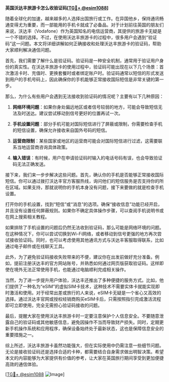 **英国沃达丰旅游卡怎么收验证码[[TG💪+ @esim1088](https://t.me/s/esim1088)]**

随着全球化的加速，越来越多的人选择出国旅行或工作。在异国他乡，保持通讯畅通变得尤为重要，而一部能用的手机卡就成了必备品。对于计划前往英国的朋友们来说，沃达丰（Vodafone）作为英国知名的电信运营商，其提供的旅游卡无疑是一个不错的选择。不过，在使用沃达丰旅游卡的过程中，很多用户会遇到“验证码”这一问题。本文将详细讲解如何正确接收和处理沃达丰旅游卡的验证码，帮助大家顺利解决通信问题。

首先，我们需要了解什么是验证码。验证码是一种安全机制，通常用于验证用户身份的真实性。在沃达丰旅游卡的使用过程中，验证码可能出现在以下几个场景：首次激活卡时、充值时、更换套餐时或者绑定账户时。验证码通常以短信的形式发送到用户的手机号码上，因此确保你的手机能够正常接收国际短信是非常关键的第一步。

那么，为什么有些用户会遇到无法接收到验证码的情况呢？主要有以下几种原因：

1. **网络环境问题**：如果你身处偏远地区或者信号较弱的地方，可能会导致短信无法及时送达。建议尝试移动到信号更好的位置再试一次。
   
2. **手机设置问题**：部分手机可能对国际短信进行了屏蔽或限制，你需要检查手机的短信设置，确保允许接收来自国外号码的短信。

3. **运营商限制**：某些国家或地区的运营商可能会对国际短信进行过滤，这需要联系当地运营商咨询具体政策。

4. **输入错误**：有时候，用户在申请验证码时输入的电话号码有误，也会导致验证码无法正确发送。

接下来，我们来一步步解决这些问题。首先，确认你的手机是否能够正常接收国际短信。你可以通过拨打沃达丰官方客服热线，询问他们的短信服务是否支持你的所在区域。如果支持，那就说明你的手机本身没有问题，接下来要做的就是检查手机设置。

打开你的手机设置，找到“短信”或“消息”的选项。确保“接收信息”功能已经开启，并且没有设置任何屏蔽规则。如果你不确定具体操作步骤，可以查阅手机说明书或在网上搜索相关教程。

如果排除了手机设置的问题后仍然无法收到验证码，那么可能是网络环境的问题。在这种情况下，你可以尝试切换到Wi-Fi网络，或者移动到信号更强的地方再次尝试接收验证码。同时，也可以考虑使用其他通讯方式与沃达丰客服取得联系，比如通过电子邮件或在线聊天工具。

此外，为了避免验证码接收失败带来的不便，建议你在出发前做好充分准备。例如，提前注册沃达丰的官方网站账号，并熟悉如何通过网页版获取验证码。这样即使在境外无法正常使用手机，也能通过电脑顺利完成相关操作。

当然，为了进一步提升用户体验，沃达丰还推出了多种便捷的服务方式。比如，他们提供了一种名为“eSIM”的虚拟SIM卡技术，这种技术不需要实体卡就能实现即时激活和使用。对于经常出差或旅行的人来说，eSIM卡无疑是一个省心又高效的选择。通过沃达丰官网或授权经销商购买eSIM卡后，只需按照指引完成激活流程即可立即使用，完全无需担心验证码接收的问题。

最后，提醒大家在使用沃达丰旅游卡时一定要注意保护个人信息安全。不要随意泄露自己的验证码或其他敏感信息，避免因操作不当而导致财产损失。同时，定期更新手机操作系统和应用程序，确保设备始终处于最新状态，这也是保障信息安全的重要措施之一。

综上所述，沃达丰旅游卡虽然功能强大，但在实际使用中仍需注意一些细节问题。无论是接收验证码还是选择合适的卡种，都需要结合自身需求做出明智决策。希望本文的内容能够为大家提供有价值的参考，让大家在英国旅行期间享受到更加便捷高效的通信体验。

[[TG💪+ @esim1088](https://t.me/s/esim1088) ![Image](https://i.postimg.cc/4NQfJmqS/Snipaste-2025-05-13-00-14-12.png)]